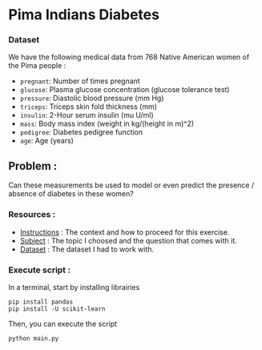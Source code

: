 # Pima Indians Diabetes

### Dataset
We have the following medical data from 768 Native American women of the Pima people : 

* `pregnant`: Number of times pregnant
* `glucose`: Plasma glucose concentration (glucose tolerance test)
* `pressure`: Diastolic blood pressure (mm Hg)
* `triceps`: Triceps skin fold thickness (mm)
* `insulin`: 2-Hour serum insulin (mu U/ml)
* `mass`: Body mass index (weight in kg/(height in m)\^2)
* `pedigree`: Diabetes pedigree function
* `age`: Age (years)

## Problem :
Can these measurements be used to model or even predict the presence / absence of diabetes in these women?

### Resources : 
- [Instructions](https://github.com/thomascormier/TP_PimaIndiansDiabetes_classifier/blob/main/Instructions.md) : The context and how to proceed for this exercise.
- [Subject](https://github.com/thomascormier/TP_PimaIndiansDiabetes_classifier/blob/main/data_PimaIndiansDiabetes.md) : The topic I choosed and the question that comes with it.
- [Dataset](https://github.com/thomascormier/TP_PimaIndiansDiabetes_classifier/blob/main/data_PimaIndiansDiabetes.csv) : The dataset I had to work with.


### Execute script :
In a terminal, start by installing librairies
```
pip install pandas
pip install -U scikit-learn
```

Then, you can execute the script
```
python main.py
```
